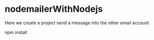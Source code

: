 # nodemailerWithNodejs
Here we create a project send a message into the other email account

npm install
